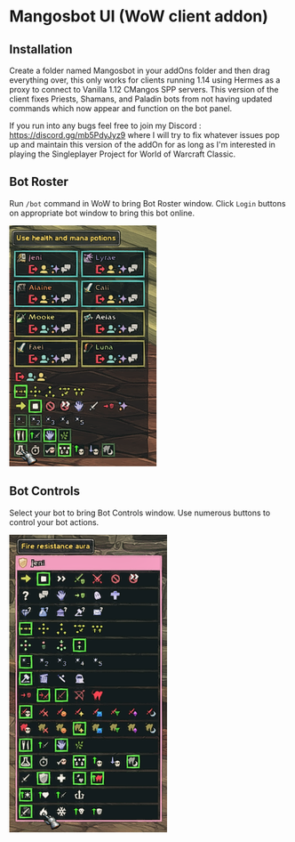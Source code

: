 # Mangosbot UI (WoW client addon)
## Installation
Create a folder named Mangosbot in your addOns folder and then drag everything over, this only works for clients running 1.14 using Hermes as a proxy to connect to Vanilla 1.12 CMangos SPP servers.
This version of the client fixes Priests, Shamans, and Paladin bots from not having updated commands which now appear and function on the bot panel.

If you run into any bugs feel free to join my Discord : https://discord.gg/mb5PdyJyz9 where I will try to fix whatever issues pop up and maintain this version of the addOn for as long as I'm interested in playing the Singleplayer Project for World of Warcraft Classic.

## Bot Roster
Run `/bot` command in WoW to bring Bot Roster window. Click `Login` buttons on appropriate bot window to bring this bot online.

![Screenshot](screenshots/bot_roster.png)

## Bot Controls
Select your bot to bring Bot Controls window. Use numerous buttons to control your bot actions.

![Screenshot](screenshots/bot_controls.png)
